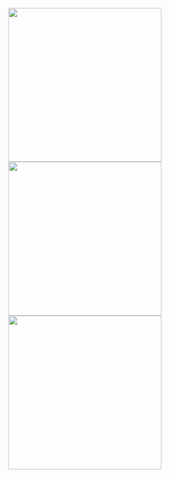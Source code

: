 <p float="left">
  <img src="https://user-images.githubusercontent.com/67663958/121273913-b2cbfb80-c89f-11eb-9510-7e62cce964b0.PNG" width="310" />
  <img src="https://user-images.githubusercontent.com/67663958/121273952-c24b4480-c89f-11eb-8b39-b5a64f8f44b9.PNG" width="310" /> 
  <img src="https://user-images.githubusercontent.com/67663958/121273956-c5decb80-c89f-11eb-86af-c452e5d5526d.PNG" width="310" />
</p>
